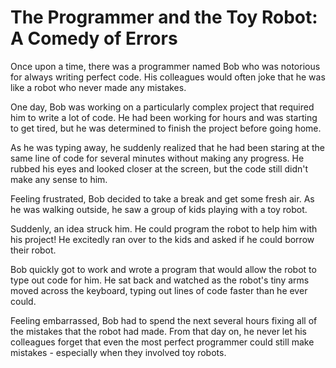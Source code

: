 # The Programmer and the Toy Robot: A Comedy of Errors

Once upon a time, there was a programmer named Bob who was notorious for always writing perfect code. His colleagues would often joke that he was like a robot who never made any mistakes.

One day, Bob was working on a particularly complex project that required him to write a lot of code. He had been working for hours and was starting to get tired, but he was determined to finish the project before going home.

As he was typing away, he suddenly realized that he had been staring at the same line of code for several minutes without making any progress. He rubbed his eyes and looked closer at the screen, but the code still didn't make any sense to him.

Feeling frustrated, Bob decided to take a break and get some fresh air. As he was walking outside, he saw a group of kids playing with a toy robot.

Suddenly, an idea struck him. He could program the robot to help him with his project! He excitedly ran over to the kids and asked if he could borrow their robot.

Bob quickly got to work and wrote a program that would allow the robot to type out code for him. He sat back and watched as the robot's tiny arms moved across the keyboard, typing out lines of code faster than he ever could.

Feeling embarrassed, Bob had to spend the next several hours fixing all of the mistakes that the robot had made. From that day on, he never let his colleagues forget that even the most perfect programmer could still make mistakes - especially when they involved toy robots.
